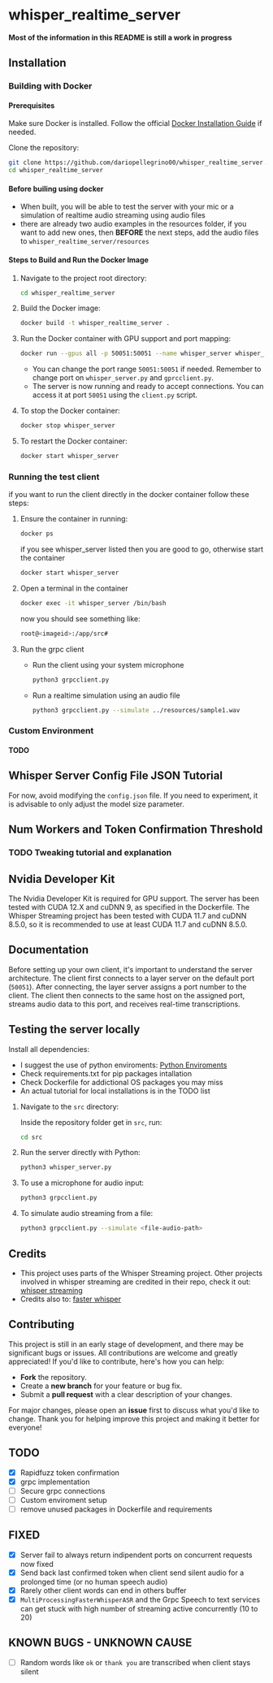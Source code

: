 # whisper\_realtime\_server

**Most of the information in this README is still a work in progress**

## Installation

### Building with Docker

#### Prerequisites

Make sure Docker is installed. Follow the official [Docker Installation Guide](https://docs.docker.com/get-docker/) if needed.

Clone the repository:

```bash
git clone https://github.com/dariopellegrino00/whisper_realtime_server.git
cd whisper_realtime_server
```

#### Before builing using docker

- When built, you will be able to test the server with your mic or a simulation of realtime audio streaming using audio files
- there are already two audio examples in the resources folder, if you want to add new ones, then **BEFORE** the next steps, add the audio files to `whisper_realtime_server/resources`

#### Steps to Build and Run the Docker Image

1. Navigate to the project root directory:

   ```bash
   cd whisper_realtime_server
   ```

2. Build the Docker image:

   ```bash
   docker build -t whisper_realtime_server .
   ```

3. Run the Docker container with GPU support and port mapping:

   ```bash
   docker run --gpus all -p 50051:50051 --name whisper_server whisper_realtime_server
   ```

   - You can change the port range `50051:50051` if needed. Remember to change port on `whisper_server.py` and `gprcclient.py`.
   - The server is now running and ready to accept connections. You can access it at port `50051` using the `client.py` script.

4. To stop the Docker container:

   ```bash
   docker stop whisper_server
   ```

5. To restart the Docker container:

   ```bash
   docker start whisper_server
   ```

### Running the test client

if you want to run the client directly in the docker container follow these steps:

1. Ensure the container in running:

   ```bash
   docker ps 
   ```

   if you see whisper_server listed then you are good to go, otherwise start the container 

   ```bash
   docker start whisper_server
   ```

2. Open a terminal in the container
   
   ```bash
   docker exec -it whisper_server /bin/bash 
   ```

   now you should see something like:
   
   ```bash
   root@<imageid>:/app/src# 
   ```

3. Run the grpc client

   - Run the client using your system microphone 
      ```bash
      python3 grpcclient.py 
      ```
   - Run a realtime simulation using an audio file
      ```bash
      python3 grpcclient.py --simulate ../resources/sample1.wav 
      ```

### Custom Environment

#### TODO

## Whisper Server Config File JSON Tutorial

For now, avoid modifying the `config.json` file. If you need to experiment, it is advisable to only adjust the model size parameter.

## Num Workers and Token Confirmation Threshold

### TODO Tweaking tutorial and explanation

## Nvidia Developer Kit

The Nvidia Developer Kit is required for GPU support. The server has been tested with CUDA 12.X and cuDNN 9, as specified in the Dockerfile. The Whisper Streaming project has been tested with CUDA 11.7 and cuDNN 8.5.0, so it is recommended to use at least CUDA 11.7 and cuDNN 8.5.0.&#x20;

## Documentation

Before setting up your own client, it's important to understand the server architecture. The client first connects to a layer server on the default port (`50051`). After connecting, the layer server assigns a port number to the client. The client then connects to the same host on the assigned port, streams audio data to this port, and receives real-time transcriptions.&#x20;

## Testing the server locally

Install all dependencies: 
- I suggest the use of python enviroments: [Python Enviroments](https://docs.python.org/3/library/venv.html)
- Check requirements.txt for pip packages intallation
- Check Dockerfile for addictional OS packages you may miss
- An actual tutorial for local installations is in the TODO list

1. Navigate to the `src` directory:

   Inside the repository folder get in `src`, run:
   ```bash
   cd src
   ```

2. Run the server directly with Python:

   ```bash
   python3 whisper_server.py
   ```

3. To use a microphone for audio input:

   ```bash
   python3 grpcclient.py
   ```

4. To simulate audio streaming from a file:

   ```bash
   python3 grpcclient.py --simulate <file-audio-path> 
   ```
## Credits

- This project uses parts of the Whisper Streaming project. Other projects involved in whisper streaming are credited in their repo, check it out: [whisper streaming](https://github.com/ufal/whisper_streaming)
- Credits also to: [faster whisper](https://github.com/SYSTRAN/faster-whisper)

## Contributing

This project is still in an early stage of development, and there may be significant bugs or issues. All contributions are welcome and greatly appreciated!
If you'd like to contribute, here's how you can help:

- **Fork** the repository.
- Create a **new branch** for your feature or bug fix.
- Submit a **pull request** with a clear description of your changes.

For major changes, please open an **issue** first to discuss what you'd like to change.
Thank you for helping improve this project and making it better for everyone!

## TODO
- [x] Rapidfuzz token confirmation 
- [x] grpc implementation
- [ ] Secure grpc connections
- [ ] Custom enviroment setup
- [ ] remove unused packages in Dockerfile and requirements 

## FIXED 
- [x] Server fail to always return indipendent ports on concurrent requests now fixed
- [x] Send back last confirmed token when client send silent audio for a prolonged time (or no human speech audio)
- [x] Rarely other client words can end in others buffer 
- [x] `MultiProcessingFasterWhisperASR` and the Grpc Speech to text services can get stuck with high number of streaming active concurrently (10 to 20)

## KNOWN BUGS - UNKNOWN CAUSE
- [ ] Random words like `ok` or `thank you` are transcribed when client stays silent 
